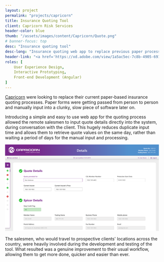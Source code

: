 ```yaml
---
layout: project
permalink: "projects/capricorn"
title: Insurance Quoting Tool
client: Capricorn Risk Services
header-color: blue
thumb: "/assets/images/content/Capricorn/Quote.png"
# banner-focus: top
desc: "Insurance quoting tool"
desc-long: "Insurance quoting web app to replace previous paper processes. Built to work in remote and low-coverage rural areas across Australia and New Zealand."
header-link: "<a href='https://xd.adobe.com/view/1a5ac5ec-7c8b-4905-6913-2ebb41195840-6c6b/' title='Try the prototype' target='_blank' class='button solid-white-blue'>Try the Prototype</a>"
roles: [
    User Experience Design,
    Interactive Prototyping,
    Front-end Development (Angular)
]
---
```


<a class="link link-blue" href="https://www.capricornrisk.com/" title="Visit Capricorn Risk Services Website">Capricorn</a> were looking to replace their current paper-based insurance quoting processes. Paper forms were getting passed from person to person and manually input into a clunky, slow piece of software later on.

Introducing a simple and easy to use web app for the quoting process allowed the remote salesmen to input quote details directly into the system, during conversation with the client. This hugely reduces duplicate input time and allows them to retrieve quote values on the same day, rather than waiting a period of days for the manual input and processing.

<img alt="Final mockup" src="/assets/images/content/Capricorn/Quote.png">

The salesmen, who would travel to prospective clients' locations across the country, were heavily involved during the development and testing of the tool. What resulted was a genuine improvement to their usual workflow, allowing them to get more done, quicker and easier than ever.